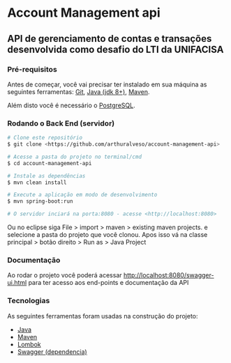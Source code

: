 # Account Management api

## API de gerenciamento de contas e transações desenvolvida como desafio do LTI da UNIFACISA

### Pré-requisitos

Antes de começar, você vai precisar ter instalado em sua máquina as seguintes ferramentas:
[Git](https://git-scm.com), [Java (jdk 8+)](https://www.oracle.com/br/java/technologies/javase/javase-jdk8-downloads.html), [Maven](http://maven.apache.org/).


Além disto você é necessário o [PostgreSQL](https://www.postgresql.org/).

### Rodando o Back End (servidor)

```bash
# Clone este repositório
$ git clone <https://github.com/arthuralveso/account-management-api>

# Acesse a pasta do projeto no terminal/cmd
$ cd account-management-api

# Instale as dependências
$ mvn clean install

# Execute a aplicação em modo de desenvolvimento
$ mvn spring-boot:run

# O servidor inciará na porta:8080 - acesse <http://localhost:8080>
```
Ou no eclipse siga File > import > maven > existing maven projects. e selecione a pasta do projeto que você clonou. Apos isso vá na classe principal > botão direito > Run as > Java Project

### Documentação

 Ao rodar o projeto você poderá acessar <http://localhost:8080/swagger-ui.html> para ter acesso aos end-points e documentação da API

### Tecnologias

As seguintes ferramentas foram usadas na construção do projeto:

- [Java](https://www.oracle.com/br/java)
- [Maven](http://maven.apache.org/)
- [Lombok](https://projectlombok.org/)
- [Swagger (dependencia)](https://swagger.io/)
